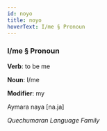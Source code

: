 ```yaml
---
id: noyo
title: noyo
hoverText: I/me § Pronoun
---
```


### I/me § Pronoun

**Verb**: to be me

**Noun**: I/me

**Modifier**: my

Aymara naya [na.ja]

*Quechumaran Language Family*